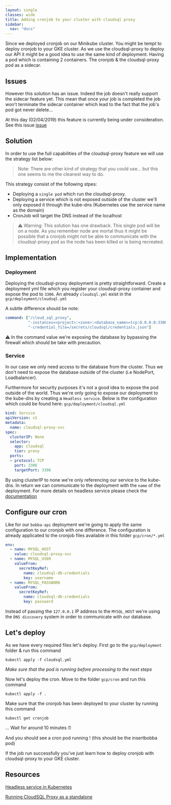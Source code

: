 ```yaml
---
layout: single
classes: wide
title: Adding cronjob to your cluster with cloudsql proxy
sidebar:
  nav: "docs"
---
```


Since we deployed cronjob on our Minikube cluster. You might be tempt to deploy cronjob to your GKE cluster. As we use the cloudsql-proxy to deploy our API it might be a good idea to use the same kind of deployment. Having a pod which is containing 2 containers. The cronjob & the cloudsql-proxy pod as a sidecar.

## Issues

However this solution has an issue. Indeed the job doesn't really support the sidecar feature yet. This mean that once your job is completed the job won't terminate the sidecar container which lead to the fact that the job's pod got never delete...

At this day (02/04/2019) this feature is currently being under consideration. See this issue [issue](https://github.com/kubernetes/kubernetes/issues/25908)

## Solution

In order to use the full capabilities of the cloudsql-proxy feature we will use the strategy list below: 

> Note: There are other kind of strategy that you could use... but this one seems to me the cleanest way to do.

This strategy consist of the following stpes:
- Deploying a ```single pod``` which run the cloudsql-proxy.
- Deploying a service which is not exposed outside of the cluster we'll only exposed it through the kube-dns (Kubernetes use the service name as the domain)
- CronJob will target the DNS instead of the localhost

> ⚠️ Warning: This solution has one drawback. This single pod will be on a node. As you remember node are mortal thus it might be possible that a cronjob might not be able to communicate with the cloudsql-proxy pod as the node has been killed or is being recreated.

## Implementation

### Deployment

Deploying the cloudsql-proxy deployment is pretty straightforward. Create a deployment yml file which you register your cloudsql-proxy container and expose the pod to ```3306```. An already ```cloudsql.yml``` exist in the ```gcp/deployment/cloudsql.yml```

A subtle difference should be note:

```yaml
command: ["/cloud_sql_proxy",
          "-instances=<project>:<zone>:<database_name>=tcp:0.0.0.0:3306",
          "-credential_file=/secrets/cloudsql/credentials.json"]
```

⚠️ In the command value we're exposing the database by bypassing the firewall which should be take with precaution.

### Service

In our case we only need access to the database from the cluster. Thus we don't need to expose the database outside of the cluster (i.e NodePort, Loadbalancer).

Furthermore for security purposes it's not a good idea to expose the pod outside of the world. Thus we're only going to expose our deployment to the kube-dns by creating a ```Headless service```. Below is the configuration which could be found here: ```gcp/deployment/cloudsql.yml```

```yaml
kind: Service
apiVersion: v1
metadata:
  name: cloudsql-proxy-svc
spec:
  clusterIP: None
  selector:
    app: cloudsql
    tier: proxy
  ports:
  - protocol: TCP
    port: 3306
    targetPort: 3306
```

By using clusterIP to none we're only referencing our service to the kube-dns. In return we can communicate to the deployment with the ```name``` of the deployment. For more details on headless service please check the [documentation](https://kubernetes.io/docs/concepts/services-networking/service/#headless-services)

## Configure our cron

Like for our ```bobba-api``` deployment we're going to apply the same configuration to our cronjob with one difference. The configuration is already applicated to the cronjob files available in this folder ```gcp/cron/*.yml```

```yaml
env:
  - name: MYSQL_HOST
    value: cloudsql-proxy-svc
  - name: MYSQL_USER
    valueFrom:
      secretKeyRef:
        name: cloudsql-db-credentials
        key: username
  - name: MYSQL_PASSWORD
    valueFrom:
      secretKeyRef:
        name: cloudsql-db-credentials
        key: password 
```

Instead of passing the ```127.0.0.1``` IP address to the ```MYSQL_HOST``` we're using the ```DNS discovery``` system in order to communicate with our database.

## Let's deploy

As we have every required files let's deploy. First go to the ```gcp/deployment``` folder & run this command

```shell
kubectl apply -f cloudsql.yml
```

*Make sure that the pod is running before processing to the next steps*

Now let's deploy the cron. Move to the folder ```gcp/cron``` and run this command

```shell
kubectl apply -f .
```

Make sure that the cronjob has been deployed to your cluster by running this command

```shell
kubectl get cronjob
```

... Wait for around 10 minutes ⏰

And you should see a cron pod running ! (this should be the insertbobba pod)

If the job run successfully you've just learn how to deploy cronjob with cloudsql-proxy to your GKE cluster.

## Resources

[Headless service in Kubernetes](https://kubernetes.io/docs/concepts/services-networking/service/#headless-services)

[Running CloudSQL Proxy as a standalone](https://github.com/GoogleCloudPlatform/kubernetes-engine-samples/issues/8)
